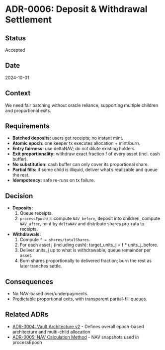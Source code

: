 # ADR-0006: Deposit & Withdrawal Settlement

## Status
Accepted

## Date
2024-10-01

## Context
We need fair batching without oracle reliance, supporting multiple children and proportional exits.

## Requirements
- **Batched deposits:** users get receipts; no instant mint.
- **Atomic epoch:** one keeper tx executes allocation + mint/burn.
- **Entry fairness:** use deltaNAV; do not dilute existing holders.
- **Exit proportionality:** withdraw exact fraction f of every asset (incl. cash buffer).
- **No substitution:** cash buffer can only cover its proportional share.
- **Partial fills:** if some child is illiquid, deliver what’s realizable and queue the rest.
- **Idempotency:** safe re-runs on tx failure.

## Decision
- **Deposits:**
    1) Queue receipts.
    2) `processEpoch()`: compute `NAV_before`, deposit into children, compute `NAV_after`, mint by `deltaNAV` and distribute shares pro-rata to receipts.
- **Withdrawals:**
    1) Compute `f = shares/totalShares`.
    2) For each asset j (including cash): target_units_j = f * units_j_before.
    3) Deliver units_j up to what is withdrawable; queue remainder per asset.
    4) Burn shares proportionally to delivered fraction; burn the rest as later tranches settle.

## Consequences
- No NAV-based over/underpayments.
- Predictable proportional exits, with transparent partial-fill queues.

## Related ADRs
- [ADR-0004: Vault Architecture v2](0004-vault-architecture.md) - Defines overall epoch-based architecture and multi-child allocation
- [ADR-0005: NAV Calculation Method](0005-nav-calculation-method.md) - NAV snapshots used in processEpoch
